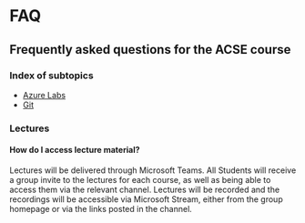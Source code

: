 # FAQ
## Frequently asked questions for the ACSE course

### Index of subtopics

- [Azure Labs](azureLabs.md)
- [Git](git.md)

### Lectures

#### How do I access lecture material?

Lectures will be delivered through Microsoft Teams. All Students will receive a group invite to the lectures for each course, as well as being able to access them via the relevant channel. Lectures will be recorded and the recordings will be accessible via Microsoft Stream, either from the group homepage or via the links posted in the channel.

